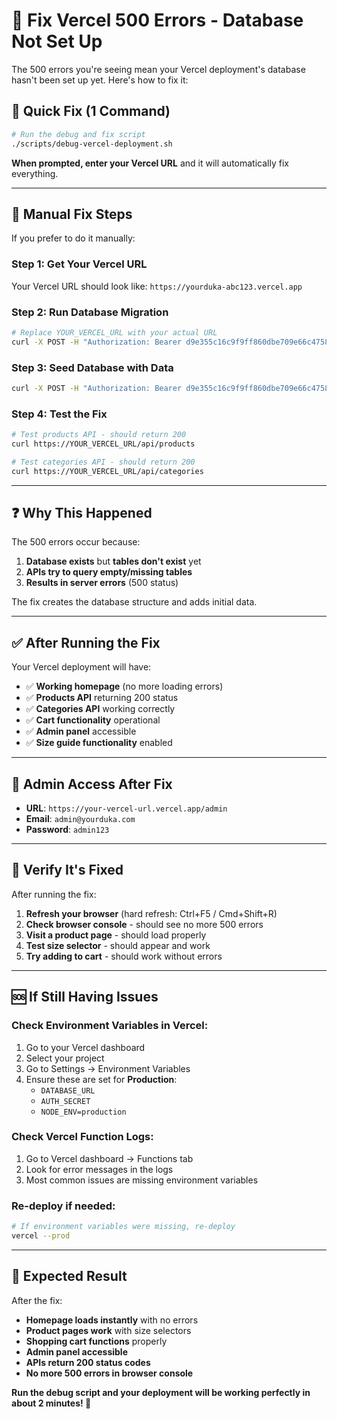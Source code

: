 # 🚨 Fix Vercel 500 Errors - Database Not Set Up

The 500 errors you're seeing mean your Vercel deployment's database hasn't been set up yet. Here's how to fix it:

## 🚀 **Quick Fix (1 Command)**

```bash
# Run the debug and fix script
./scripts/debug-vercel-deployment.sh
```

**When prompted, enter your Vercel URL** and it will automatically fix everything.

---

## 🔧 **Manual Fix Steps**

If you prefer to do it manually:

### **Step 1: Get Your Vercel URL**
Your Vercel URL should look like: `https://yourduka-abc123.vercel.app`

### **Step 2: Run Database Migration**
```bash
# Replace YOUR_VERCEL_URL with your actual URL
curl -X POST -H "Authorization: Bearer d9e355c16c9f9ff860dbe709e66c4758cb15cbe387ff9e3b990cf668bb3b9d81" https://YOUR_VERCEL_URL/api/migrate
```

### **Step 3: Seed Database with Data**
```bash
curl -X POST -H "Authorization: Bearer d9e355c16c9f9ff860dbe709e66c4758cb15cbe387ff9e3b990cf668bb3b9d81" https://YOUR_VERCEL_URL/api/seed
```

### **Step 4: Test the Fix**
```bash
# Test products API - should return 200
curl https://YOUR_VERCEL_URL/api/products

# Test categories API - should return 200  
curl https://YOUR_VERCEL_URL/api/categories
```

---

## ❓ **Why This Happened**

The 500 errors occur because:

1. **Database exists** but **tables don't exist** yet
2. **APIs try to query empty/missing tables**
3. **Results in server errors** (500 status)

The fix creates the database structure and adds initial data.

---

## ✅ **After Running the Fix**

Your Vercel deployment will have:

- ✅ **Working homepage** (no more loading errors)
- ✅ **Products API** returning 200 status
- ✅ **Categories API** working correctly  
- ✅ **Cart functionality** operational
- ✅ **Admin panel** accessible
- ✅ **Size guide functionality** enabled

---

## 🔐 **Admin Access After Fix**

- **URL**: `https://your-vercel-url.vercel.app/admin`
- **Email**: `admin@yourduka.com` 
- **Password**: `admin123`

---

## 🧪 **Verify It's Fixed**

After running the fix:

1. **Refresh your browser** (hard refresh: Ctrl+F5 / Cmd+Shift+R)
2. **Check browser console** - should see no more 500 errors
3. **Visit a product page** - should load properly
4. **Test size selector** - should appear and work
5. **Try adding to cart** - should work without errors

---

## 🆘 **If Still Having Issues**

### **Check Environment Variables in Vercel:**
1. Go to your Vercel dashboard
2. Select your project
3. Go to Settings → Environment Variables
4. Ensure these are set for **Production**:
   - `DATABASE_URL`
   - `AUTH_SECRET` 
   - `NODE_ENV=production`

### **Check Vercel Function Logs:**
1. Go to Vercel dashboard → Functions tab
2. Look for error messages in the logs
3. Most common issues are missing environment variables

### **Re-deploy if needed:**
```bash
# If environment variables were missing, re-deploy
vercel --prod
```

---

## 🎯 **Expected Result**

After the fix:

- **Homepage loads instantly** with no errors
- **Product pages work** with size selectors
- **Shopping cart functions** properly
- **Admin panel accessible**
- **APIs return 200 status codes**
- **No more 500 errors in browser console**

**Run the debug script and your deployment will be working perfectly in about 2 minutes! 🚀**